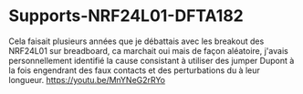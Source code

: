 # Supports-NRF24L01-DFTA182
Cela faisait plusieurs années que je débattais avec les breakout des NRF24L01 sur breadboard, ca marchait oui mais de façon aléatoire, j'avais personnellement identifié la cause consistant à utiliser des jumper Dupont à la fois engendrant des faux contacts et des perturbations du à leur longueur.
https://youtu.be/MnYNeG2rRYo

